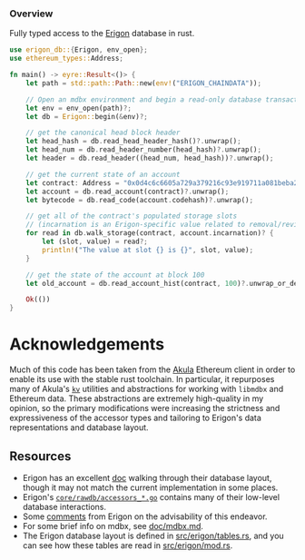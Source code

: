 ### Overview
Fully typed access to the [Erigon](https://github.com/ledgerwatch/erigon) database in rust.

```rust
use erigon_db::{Erigon, env_open};
use ethereum_types::Address;

fn main() -> eyre::Result<()> {
    let path = std::path::Path::new(env!("ERIGON_CHAINDATA"));

    // Open an mdbx environment and begin a read-only database transaction
    let env = env_open(path)?;
    let db = Erigon::begin(&env)?;

    // get the canonical head block header
    let head_hash = db.read_head_header_hash()?.unwrap();
    let head_num = db.read_header_number(head_hash)?.unwrap();
    let header = db.read_header((head_num, head_hash))?.unwrap();

    // get the current state of an account
    let contract: Address = "0x0d4c6c6605a729a379216c93e919711a081beba2".parse()?;
    let account = db.read_account(contract)?.unwrap();
    let bytecode = db.read_code(account.codehash)?.unwrap();

    // get all of the contract's populated storage slots
    // (incarnation is an Erigon-specific value related to removal/revival of contracts)
    for read in db.walk_storage(contract, account.incarnation)? {
        let (slot, value) = read?;
        println!("The value at slot {} is {}", slot, value);
    }

    // get the state of the account at block 100
    let old_account = db.read_account_hist(contract, 100)?.unwrap_or_default();

    Ok(())
}
```

# Acknowledgements
Much of this code has been taken from the [Akula](https://github.com/akula-bft/akula) Ethereum client in order to enable its use with the stable rust toolchain.
In particular, it repurposes many of Akula's [`kv`](https://github.com/akula-bft/akula/blob/master/src/kv/mod.rs) utilities and abstractions for working with `libmdbx` and Ethereum data.
These abstractions are extremely high-quality in my opinion, so the primary modifications were increasing the strictness and expressiveness of the accessor types and tailoring to Erigon's data representations and database layout.

## Resources
- Erigon has an excellent [doc](https://github.com/ledgerwatch/erigon/blob/devel/docs/programmers_guide/db_walkthrough.MD) walking through their database layout, though it may not match the current implementation in some places.
- Erigon's [`core/rawdb/accessors_*.go`](https://github.com/ledgerwatch/erigon/blob/f9d7cb5ca9e8a135a76ddcb6fa4ee526ea383554/core/rawdb/accessors_chain.go#L39) contains many of their low-level database interactions.
- Some [comments](https://github.com/ledgerwatch/erigon/blob/devel/docs/programmers_guide/db_faq.md) from Erigon on the advisability of this endeavor.
- For some brief info on mdbx, see [doc/mdbx.md](./doc/mdbx.md).
- The Erigon database layout is defined in [src/erigon/tables.rs](./src/erigon/tables.rs), and you can see how these tables are read in [src/erigon/mod.rs](./src/erigon/mod.rs).
